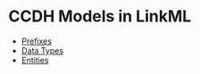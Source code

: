# CCDH Models in LinkML

* [Prefixes](./prefixes/index.md)
* [Data Types](./datatypes/index.md)
* [Entities](./entities/index.md)
